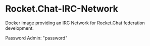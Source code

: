 # Rocket.Chat-IRC-Network
Docker image providing an IRC Network for Rocket.Chat federation development.

Password Admin: "password"